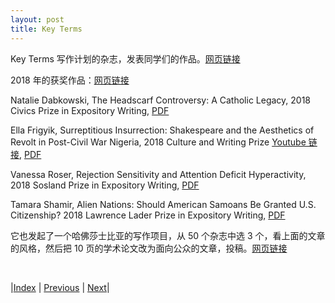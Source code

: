 ```yaml
---
layout: post
title: Key Terms
---
```


Key Terms 写作计划的杂志，发表同学们的作品。[网页链接](http://keyterms.org/)

2018 年的获奖作品：[网页链接](https://www.keyterms.org/issues/first-year-authors)

Natalie Dabkowski,
The Headscarf Controversy: A Catholic Legacy,
2018 Civics Prize in Expository Writing,
[PDF](https://www.keyterms.org/s/NatalieDabkowski.pdf)

Ella Frigyik,
Surreptitious Insurrection: Shakespeare and the Aesthetics of Revolt in Post-Civil War Nigeria,
2018 Culture and Writing Prize
[Youtube 链接](https://youtu.be/hIXcSPPZICc),
[PDF](https://www.keyterms.org/s/EllaFrigyik.pdf)

Vanessa Roser,
Rejection Sensitivity and Attention Deficit Hyperactivity,
2018 Sosland Prize in Expository Writing,
[PDF](https://www.keyterms.org/s/VanessaRoser.pdf)

Tamara Shamir,
Alien Nations: Should American Samoans Be Granted U.S. Citizenship?
2018 Lawrence Lader Prize in Expository Writing,
[PDF](https://www.keyterms.org/s/TamaraShamir.pdf)

它也发起了一个哈佛莎士比亚的写作项目，从 50 个杂志中选 3 个，看上面的文章的风格，然后把 10 页的学术论文改为面向公众的文章，投稿。[网页链接](https://www.keyterms.org/issues/public-shakespeare)




<br/>

|[Index](../../) | [Previous](4-2-expose) | [Next](4-6-column)|
